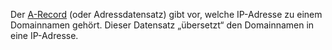 Der
[A-Record](./a-record-and-mx-record-how-does-it-work.md)
(oder Adressdatensatz) gibt vor, welche IP-Adresse zu einem Domainnamen
gehört. Dieser Datensatz „übersetzt“ den Domainnamen in eine IP-Adresse.
